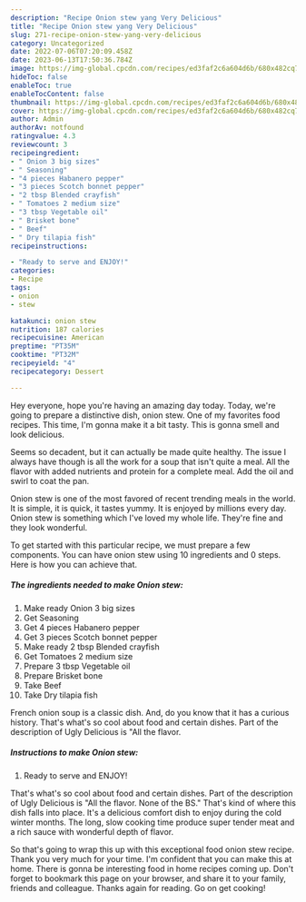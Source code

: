 ```yaml
---
description: "Recipe Onion stew yang Very Delicious"
title: "Recipe Onion stew yang Very Delicious"
slug: 271-recipe-onion-stew-yang-very-delicious
category: Uncategorized
date: 2022-07-06T07:20:09.458Z
date: 2023-06-13T17:50:36.784Z
image: https://img-global.cpcdn.com/recipes/ed3faf2c6a604d6b/680x482cq70/onion-stew-recipe-main-photo.jpg
hideToc: false
enableToc: true
enableTocContent: false
thumbnail: https://img-global.cpcdn.com/recipes/ed3faf2c6a604d6b/680x482cq70/onion-stew-recipe-main-photo.jpg
cover: https://img-global.cpcdn.com/recipes/ed3faf2c6a604d6b/680x482cq70/onion-stew-recipe-main-photo.jpg
author: Admin
authorAv: notfound
ratingvalue: 4.3
reviewcount: 3
recipeingredient:
- " Onion 3 big sizes"
- " Seasoning"
- "4 pieces Habanero pepper"
- "3 pieces Scotch bonnet pepper"
- "2 tbsp Blended crayfish"
- " Tomatoes 2 medium size"
- "3 tbsp Vegetable oil"
- " Brisket bone"
- " Beef"
- " Dry tilapia fish"
recipeinstructions:

- "Ready to serve and ENJOY!"
categories:
- Recipe
tags:
- onion
- stew

katakunci: onion stew 
nutrition: 187 calories
recipecuisine: American
preptime: "PT35M"
cooktime: "PT32M"
recipeyield: "4"
recipecategory: Dessert

---
```



Hey everyone, hope you're having an amazing day today. Today, we're going to prepare a distinctive dish, onion stew. One of my favorites food recipes. This time, I'm gonna make it a bit tasty. This is gonna smell and look delicious.

Seems so decadent, but it can actually be made quite healthy. The issue I always have though is all the work for a soup that isn&#39;t quite a meal. All the flavor with added nutrients and protein for a complete meal. Add the oil and swirl to coat the pan.

Onion stew is one of the most favored of recent trending meals in the world. It is simple, it is quick, it tastes yummy. It is enjoyed by millions every day. Onion stew is something which I've loved my whole life. They're fine and they look wonderful.


To get started with this particular recipe, we must prepare a few components. You can have onion stew using 10 ingredients and 0 steps. Here is how you can achieve that.

<!--inarticleads1-->

##### The ingredients needed to make Onion stew:

1. Make ready  Onion 3 big sizes
1. Get  Seasoning
1. Get 4 pieces Habanero pepper
1. Get 3 pieces Scotch bonnet pepper
1. Make ready 2 tbsp Blended crayfish
1. Get  Tomatoes 2 medium size
1. Prepare 3 tbsp Vegetable oil
1. Prepare  Brisket bone
1. Take  Beef
1. Take  Dry tilapia fish


French onion soup is a classic dish. And, do you know that it has a curious history. That&#39;s what&#39;s so cool about food and certain dishes. Part of the description of Ugly Delicious is &#34;All the flavor. 

<!--inarticleads2-->

##### Instructions to make Onion stew:


1. Ready to serve and ENJOY!

That&#39;s what&#39;s so cool about food and certain dishes. Part of the description of Ugly Delicious is &#34;All the flavor. None of the BS.&#34; That&#39;s kind of where this dish falls into place. It&#39;s a delicious comfort dish to enjoy during the cold winter months. The long, slow cooking time produce super tender meat and a rich sauce with wonderful depth of flavor. 

So that's going to wrap this up with this exceptional food onion stew recipe. Thank you very much for your time. I'm confident that you can make this at home. There is gonna be interesting food in home recipes coming up. Don't forget to bookmark this page on your browser, and share it to your family, friends and colleague. Thanks again for reading. Go on get cooking!
